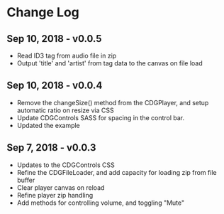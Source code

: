 # Change Log

## Sep 10, 2018 - v0.0.5

* Read ID3 tag from audio file in zip
* Output 'title' and 'artist' from tag data to the canvas on file load

## Sep 10, 2018 - v0.0.4

* Remove the changeSize() method from the CDGPlayer, and setup automatic ratio on resize via CSS
* Update CDGControls SASS for spacing in the control bar.
* Updated the example

## Sep 7, 2018 - v0.0.3

* Updates to the CDGControls CSS
* Refine the CDGFileLoader, and add capacity for loading zip from file buffer
* Clear player canvas on reload
* Refine player zip handling
* Add methods for controlling volume, and toggling "Mute"